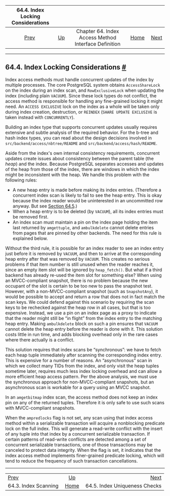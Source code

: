 <!--?xml version="1.0" encoding="UTF-8" standalone="no"?-->

|          64.4. Index Locking Considerations         |                                                                           |                                                      |                                                       |                                                                   |
| :-------------------------------------------------: | :------------------------------------------------------------------------ | :--------------------------------------------------: | ----------------------------------------------------: | ----------------------------------------------------------------: |
| [Prev](index-scanning.html "64.3. Index Scanning")  | [Up](indexam.html "Chapter 64. Index Access Method Interface Definition") | Chapter 64. Index Access Method Interface Definition | [Home](index.html "PostgreSQL 17devel Documentation") |  [Next](index-unique-checks.html "64.5. Index Uniqueness Checks") |

***

## 64.4. Index Locking Considerations [#](#INDEX-LOCKING)

Index access methods must handle concurrent updates of the index by multiple processes. The core PostgreSQL system obtains `AccessShareLock` on the index during an index scan, and `RowExclusiveLock` when updating the index (including plain `VACUUM`). Since these lock types do not conflict, the access method is responsible for handling any fine-grained locking it might need. An `ACCESS EXCLUSIVE` lock on the index as a whole will be taken only during index creation, destruction, or `REINDEX` (`SHARE UPDATE EXCLUSIVE` is taken instead with `CONCURRENTLY`).

Building an index type that supports concurrent updates usually requires extensive and subtle analysis of the required behavior. For the b-tree and hash index types, you can read about the design decisions involved in `src/backend/access/nbtree/README` and `src/backend/access/hash/README`.

Aside from the index's own internal consistency requirements, concurrent updates create issues about consistency between the parent table (the *heap*) and the index. Because PostgreSQL separates accesses and updates of the heap from those of the index, there are windows in which the index might be inconsistent with the heap. We handle this problem with the following rules:

*   A new heap entry is made before making its index entries. (Therefore a concurrent index scan is likely to fail to see the heap entry. This is okay because the index reader would be uninterested in an uncommitted row anyway. But see [Section 64.5](index-unique-checks.html "64.5. Index Uniqueness Checks").)
*   When a heap entry is to be deleted (by `VACUUM`), all its index entries must be removed first.
*   An index scan must maintain a pin on the index page holding the item last returned by `amgettuple`, and `ambulkdelete` cannot delete entries from pages that are pinned by other backends. The need for this rule is explained below.

Without the third rule, it is possible for an index reader to see an index entry just before it is removed by `VACUUM`, and then to arrive at the corresponding heap entry after that was removed by `VACUUM`. This creates no serious problems if that item number is still unused when the reader reaches it, since an empty item slot will be ignored by `heap_fetch()`. But what if a third backend has already re-used the item slot for something else? When using an MVCC-compliant snapshot, there is no problem because the new occupant of the slot is certain to be too new to pass the snapshot test. However, with a non-MVCC-compliant snapshot (such as `SnapshotAny`), it would be possible to accept and return a row that does not in fact match the scan keys. We could defend against this scenario by requiring the scan keys to be rechecked against the heap row in all cases, but that is too expensive. Instead, we use a pin on an index page as a proxy to indicate that the reader might still be “in flight” from the index entry to the matching heap entry. Making `ambulkdelete` block on such a pin ensures that `VACUUM` cannot delete the heap entry before the reader is done with it. This solution costs little in run time, and adds blocking overhead only in the rare cases where there actually is a conflict.

This solution requires that index scans be “synchronous”: we have to fetch each heap tuple immediately after scanning the corresponding index entry. This is expensive for a number of reasons. An “asynchronous” scan in which we collect many TIDs from the index, and only visit the heap tuples sometime later, requires much less index locking overhead and can allow a more efficient heap access pattern. Per the above analysis, we must use the synchronous approach for non-MVCC-compliant snapshots, but an asynchronous scan is workable for a query using an MVCC snapshot.

In an `amgetbitmap` index scan, the access method does not keep an index pin on any of the returned tuples. Therefore it is only safe to use such scans with MVCC-compliant snapshots.

When the `ampredlocks` flag is not set, any scan using that index access method within a serializable transaction will acquire a nonblocking predicate lock on the full index. This will generate a read-write conflict with the insert of any tuple into that index by a concurrent serializable transaction. If certain patterns of read-write conflicts are detected among a set of concurrent serializable transactions, one of those transactions may be canceled to protect data integrity. When the flag is set, it indicates that the index access method implements finer-grained predicate locking, which will tend to reduce the frequency of such transaction cancellations.

***

|                                                     |                                                                           |                                                                   |
| :-------------------------------------------------- | :-----------------------------------------------------------------------: | ----------------------------------------------------------------: |
| [Prev](index-scanning.html "64.3. Index Scanning")  | [Up](indexam.html "Chapter 64. Index Access Method Interface Definition") |  [Next](index-unique-checks.html "64.5. Index Uniqueness Checks") |
| 64.3. Index Scanning                                |           [Home](index.html "PostgreSQL 17devel Documentation")           |                                     64.5. Index Uniqueness Checks |
